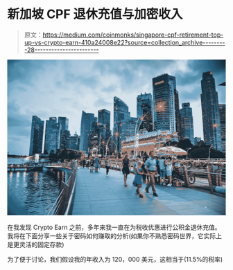 # 新加坡 CPF 退休充值与加密收入

> 原文：<https://medium.com/coinmonks/singapore-cpf-retirement-top-up-vs-crypto-earn-410a24008e22?source=collection_archive---------28----------------------->

![](img/eecd77096d27eafad75201df80598461.png)

在我发现 Crypto Earn 之前，多年来我一直在为税收优惠进行公积金退休充值。我将在下面分享一些关于密码如何赚取的分析(如果你不熟悉密码世界，它实际上是更灵活的固定存款)

为了便于讨论，我们假设我的年收入为 120，000 美元，这相当于(11.5%的税率)